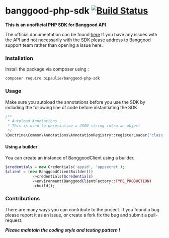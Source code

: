 # banggood-php-sdk [![Build Status](https://travis-ci.org/bigpaulie/banggood-php-sdk.svg?branch=master)](https://travis-ci.org/bigpaulie/banggood-php-sdk)

**This is an unofficial PHP SDK for Banggood API**

The official documentation can be found [here](https://api.banggood.com/index.php?com=document&article_id=2)
If you have any issues with the API and not necessarily with the SDK please address to Banggood support team rather than opening a issue here.

### Installation
Install the package via composer using :

```
composer require bipaulie/banggood-php-sdk
```

### Usage

Make sure you autoload the annotations before you use the SDK by including the following line of code before instantiating the SDK
```php 
/**
 * Autoload Annotations
 * This is used to deserialize a JSON string intro an object
 */
\Doctrine\Common\Annotations\AnnotationRegistry::registerLoader('class_exists');
```

#### Using a builder
You can create an instance of BanggoodClient using a builder.

```php
$credentials = new Credentials('appid', 'appsecret');
$client = (new BanggoodClientBuilder())
            ->credentials($credentials)
            ->environment(BanggoodClientFactory::TYPE_PRODUCTION)
            ->build();
```

### Contributions
There are many ways you can contribute to the project.
If you found a bug please report it as an issue, or create a fork fix the bug and submit a pull-request.

***Please maintain the coding style and testing pattern !***